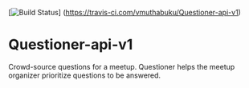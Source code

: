 [![Build Status](https://travis-ci.com/vmuthabuku/Questioner-api-v1.svg?branch=ft-post-a-meetup-163052418)]
(https://travis-ci.com/vmuthabuku/Questioner-api-v1)

# Questioner-api-v1
Crowd-source questions for a meetup. Questioner helps the meetup organizer prioritize questions to be answered.
